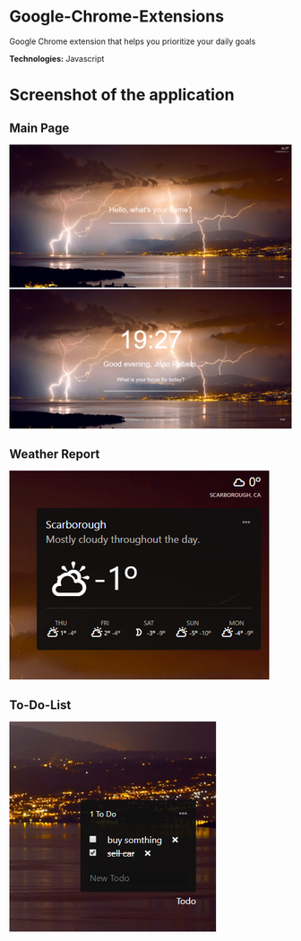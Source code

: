 # Google-Chrome-Extensions

Google Chrome extension that helps you prioritize your daily goals

**Technologies:** Javascript

# Screenshot of the application

## Main Page

<img src="home.PNG"/>

<img src="home2.PNG"/>


## Weather Report
<img src="Weather.PNG"/>

## To-Do-List
<img src="todo_list.PNG" />
